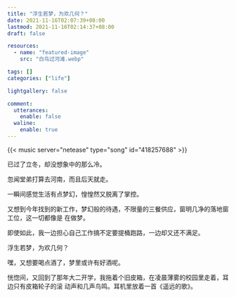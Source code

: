 ```yaml
---
title: "浮生若梦，为欢几何？"
date: 2021-11-16T02:07:39+08:00
lastmod: 2021-11-16T02:14:37+08:00
draft: false

resources:
  - name: "featured-image"
    src: "白鸟过河滩.webp"

tags: []
categories: ["life"]

lightgallery: false

comment:
  utterances:
    enable: false
  waline:
    enable: true
---
```


<!-- 遥远的歌 -->

{{< music server="netease" type="song" id="418257688" >}}

已过了立冬，却没想象中的那么冷。

忽闻堂弟打算去河南，而且后天就走。

一瞬间感觉生活有点梦幻，惶惶然又脱离了掌控。

又想到今年找到的新工作，梦幻般的待遇，不限量的三餐供应，窗明几净的落地窗工位，这一切都像是
在做梦。

即使如此，我一边担心自己工作搞不定要提桶跑路，一边却又还不满足。

浮生若梦，为欢几何？

嘿，又想要喝点酒了，梦里或许有好酒呢。

恍惚间，又回到了那年大二开学，我拖着个旧皮箱，在凌晨薄雾的校园里走着，耳边只有皮箱轮子的滚
动声和几声鸟鸣。耳机里放着一首《遥远的歌》。
